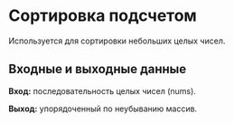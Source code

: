 # Сортировка подсчетом

Используется для сортировки небольших целых чисел.


## Входные и выходные данные

**Вход:**  последовательность целых чисел (nums).

**Выход:** упорядоченный по неубыванию массив.